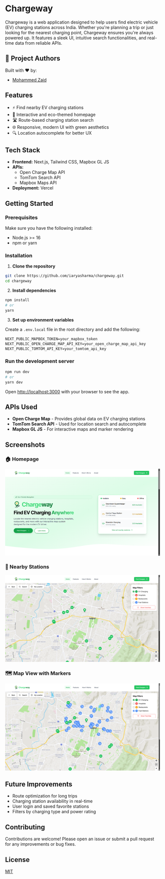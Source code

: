 
# Chargeway 

Chargeway is a web application designed to help users find electric vehicle (EV) charging stations across India. Whether you're planning a trip or just looking for the nearest charging point, Chargeway ensures you're always powered up. It features a sleek UI, intuitive search functionalities, and real-time data from reliable APIs.

## 👥 Project Authors

Built with ❤️ by:

- [Mohammed Zaid](https://github.com/mozaid7) 

## Features

- ⚡ Find nearby EV charging stations
- 🌿 Interactive and eco-themed homepage
- 🛣️ Route-based charging station search
- 🌐 Responsive, modern UI with green aesthetics
- 🔍 Location autocomplete for better UX

## Tech Stack

- **Frontend:** Next.js, Tailwind CSS, Mapbox GL JS
- **APIs:**
  - Open Charge Map API
  - TomTom Search API
  - Mapbox Maps API
- **Deployment:** Vercel

## Getting Started

### Prerequisites

Make sure you have the following installed:

- Node.js >= 16
- npm or yarn

### Installation

1. **Clone the repository**

```bash
git clone https://github.com/iaryasharma/chargeway.git
cd chargeway
```

2. **Install dependencies**

```bash
npm install
# or
yarn
```

3. **Set up environment variables**

Create a `.env.local` file in the root directory and add the following:

```
NEXT_PUBLIC_MAPBOX_TOKEN=your_mapbox_token
NEXT_PUBLIC_OPEN_CHARGE_MAP_API_KEY=your_open_charge_map_api_key
NEXT_PUBLIC_TOMTOM_API_KEY=your_tomtom_api_key
```

### Run the development server

```bash
npm run dev
# or
yarn dev
```

Open [http://localhost:3000](http://localhost:3000) with your browser to see the app.


## APIs Used

- **Open Charge Map** - Provides global data on EV charging stations
- **TomTom Search API** - Used for location search and autocomplete
- **Mapbox GL JS** - For interactive maps and marker rendering

## Screenshots

### 🏠 Homepage
![Homepage](./public/screenshots/homepage.png)

### 📍 Nearby Stations
![Nearby Stations](./public/screenshots/nearby-stations.png)

### 🗺️ Map View with Markers
![Map View](./public/screenshots/map-view.png)

## Future Improvements

- Route optimization for long trips
- Charging station availability in real-time
- User login and saved favorite stations
- Filters by charging type and power rating

## Contributing

Contributions are welcome! Please open an issue or submit a pull request for any improvements or bug fixes.

## License

[MIT](LICENSE)
